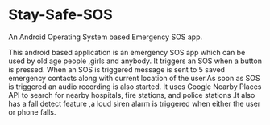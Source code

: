 # Stay-Safe-SOS
An Android Operating System based Emergency SOS app.

This android based application is an emergency SOS app which can be used by old age people ,girls and anybody. It triggers an SOS when a button is pressed. When an SOS is triggered message is sent to 5 saved emergency contacts along with current location of the user.As soon as SOS is triggered an audio recording is also started. It uses Google Nearby Places API to search for nearby hospitals, fire stations, and police stations .It also has a fall detect feature ,a loud siren alarm is triggered when either the user or phone falls.
